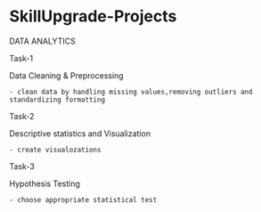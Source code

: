 # SkillUpgrade-Projects
DATA ANALYTICS

Task-1

Data Cleaning & Preprocessing

    - clean data by handling missing values,removing outliers and standardizing formatting

Task-2

Descriptive statistics and Visualization

    - create visualozations

Task-3

Hypothesis Testing

    - choose appropriate statistical test
